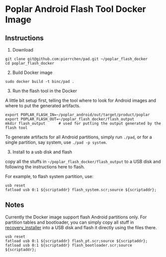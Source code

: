 # Poplar Android Flash Tool Docker Image

## Instructions

1. Download

```
git clone git@github.com:pierrchen/pad.git ~/poplar_flash_docker
cd poplar_flash_docker
```

2. Build Docker image

```
sudo docker build -t binc/pad .
```

3. Run the flash tool in the Docker

A little bit setup first, telling the tool where to look for Android images and where to put the generated artifacts.

```
export POPLAR_FLASH_IN=~/poplar_android/out/target/product/poplar
export POPLAR_FLASH_OUT=~/poplar_flash_docker/flash_output
mkdir flash_output      # used for putting the output generated by the flash tool 
```

To generate artifacts for all Android partitions, simply run `./pad`, or for a single partition, say system, use `./pad -p system`.

3. Install to a usb disk and flash

copy all the stuffs in `~/poplar_flash_docker/flash_output` to a USB disk and following the instructions here to flash.

For example, to flash system partition, use: 

```
usb reset
fatload usb 0:1 ${scriptaddr} flash_system.scr;source ${scriptaddr};
```

## Notes

Currently the Docker image support flash Android partitions only. For partition tables and bootloader,
you can simply copy all stuff in [recovery_installer](https://github.com/pierrchen/pat/tree/master/recovery-installer) into a USB disk and flash it directly using the files there.

```
usb reset
fatload usb 0:1 ${scriptaddr} flash_pt.scr;source ${scriptaddr};
fatload usb 0:1 ${scriptaddr} flash_bootloader.scr;source ${scriptaddr};
```
